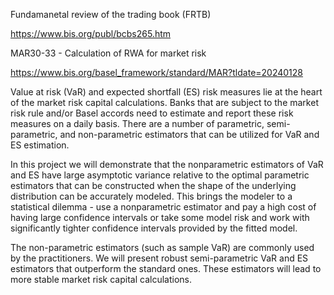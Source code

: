 Fundamanetal review of the trading book (FRTB)

https://www.bis.org/publ/bcbs265.htm

MAR30-33 - Calculation of RWA for market risk

https://www.bis.org/basel_framework/standard/MAR?tldate=20240128

Value at risk (VaR) and expected shortfall (ES) risk measures lie at the heart of the market risk capital calculations. 
Banks that are subject to the market risk rule and/or Basel accords need to estimate and report these risk measures on a daily basis. 
There are a number of parametric, semi-parametric, and non-parametric estimators that can be utilized for VaR and ES estimation. 

In this project we will demonstrate that the nonparametric estimators of VaR and ES have large
asymptotic variance relative to the optimal parametric estimators that can be constructed
when the shape of the underlying distribution can be accurately modeled. This brings
the modeler to a statistical dilemma - use a nonparametric estimator and pay a high cost
of having large confidence intervals or take some model risk and work with significantly
tighter confidence intervals provided by the fitted model. 

The non-parametric estimators (such as sample VaR) are commonly used by the practitioners. We will present robust semi-parametric VaR and ES estimators that outperform the standard ones. These estimators will lead to more stable market risk capital calculations.
